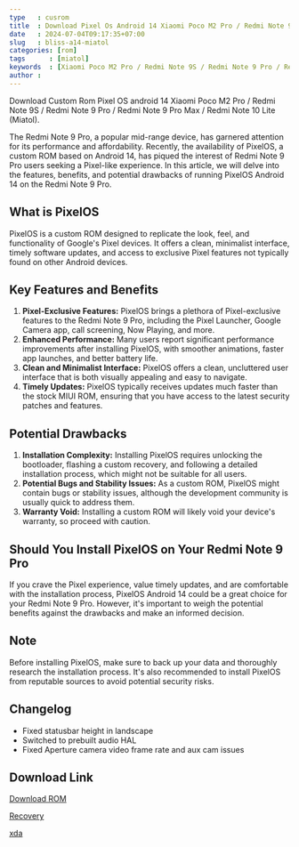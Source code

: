 ```yaml
---
type   : cusrom
title  : Download Pixel Os Android 14 Xiaomi Poco M2 Pro / Redmi Note 9S / Redmi Note 9 Pro / Redmi Note 9 Pro Max / Redmi Note 10 Lite (Miatol)
date   : 2024-07-04T09:17:35+07:00
slug   : bliss-a14-miatol
categories: [rom]
tags      : [miatol]
keywords  : [Xiaomi Poco M2 Pro / Redmi Note 9S / Redmi Note 9 Pro / Redmi Note 9 Pro Max / Redmi Note 10 Lite (Miatol)]
author : 
---
```


Download Custom Rom Pixel OS android 14 Xiaomi Poco M2 Pro / Redmi Note 9S / Redmi Note 9 Pro / Redmi Note 9 Pro Max / Redmi Note 10 Lite (Miatol).

The Redmi Note 9 Pro, a popular mid-range device, has garnered attention for its performance and affordability. Recently, the availability of PixelOS, a custom ROM based on Android 14, has piqued the interest of Redmi Note 9 Pro users seeking a Pixel-like experience. In this article, we will delve into the features, benefits, and potential drawbacks of running PixelOS Android 14 on the Redmi Note 9 Pro.

## What is PixelOS

PixelOS is a custom ROM designed to replicate the look, feel, and functionality of Google's Pixel devices. It offers a clean, minimalist interface, timely software updates, and access to exclusive Pixel features not typically found on other Android devices.

## Key Features and Benefits

1.  **Pixel-Exclusive Features:** PixelOS brings a plethora of Pixel-exclusive features to the Redmi Note 9 Pro, including the Pixel Launcher, Google Camera app, call screening, Now Playing, and more.
2.  **Enhanced Performance:** Many users report significant performance improvements after installing PixelOS, with smoother animations, faster app launches, and better battery life.
3.  **Clean and Minimalist Interface:** PixelOS offers a clean, uncluttered user interface that is both visually appealing and easy to navigate.
4.  **Timely Updates:** PixelOS typically receives updates much faster than the stock MIUI ROM, ensuring that you have access to the latest security patches and features.

## Potential Drawbacks

1.  **Installation Complexity:** Installing PixelOS requires unlocking the bootloader, flashing a custom recovery, and following a detailed installation process, which might not be suitable for all users.
2.  **Potential Bugs and Stability Issues:** As a custom ROM, PixelOS might contain bugs or stability issues, although the development community is usually quick to address them.
3.  **Warranty Void:** Installing a custom ROM will likely void your device's warranty, so proceed with caution.

## Should You Install PixelOS on Your Redmi Note 9 Pro

If you crave the Pixel experience, value timely updates, and are comfortable with the installation process, PixelOS Android 14 could be a great choice for your Redmi Note 9 Pro. However, it's important to weigh the potential benefits against the drawbacks and make an informed decision.

## Note

Before installing PixelOS, make sure to back up your data and thoroughly research the installation process. It's also recommended to install PixelOS from reputable sources to avoid potential security risks.


## Changelog
- Fixed statusbar height in landscape
- Switched to prebuilt audio HAL
- Fixed Aperture camera video frame rate and aux cam issues

## Download Link
[Download ROM](https://sourceforge.net/projects/pixelos-releases/files/fourteen/miatoll/)

[Recovery](https://sourceforge.net/projects/pixelos-releases/files/fourteen/miatoll/recovery)

[xda](https://xdaforums.com/t/rom-12-1-official-pixelos-aosp-stable-18-06-2022.4458923/)



